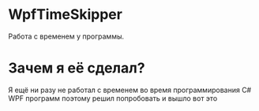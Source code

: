 # WpfTimeSkipper
Работа с временем у программы.
# Зачем я её сделал?
Я ещё ни разу не работал с временем во время программирования C# WPF программ поэтому решил попробовать и вышло вот это
